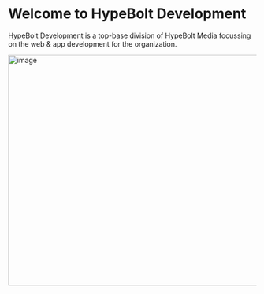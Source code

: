 # Welcome to HypeBolt Development
HypeBolt Development is a top-base division of HypeBolt Media focussing on the web & app development for the organization.

<img width="1016" height="468" alt="image" src="https://github.com/user-attachments/assets/0bcad075-294c-4243-9bf5-ab784ae02300" />

